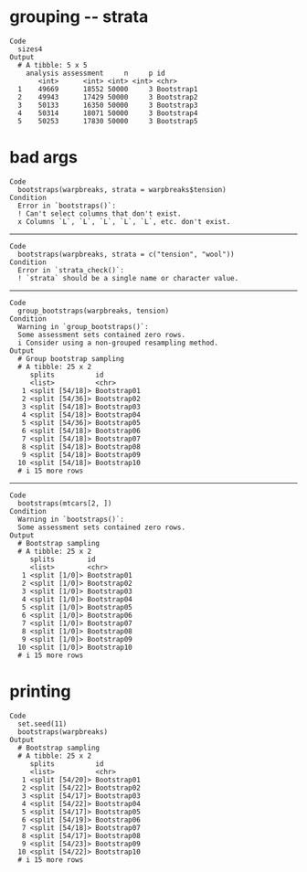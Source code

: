 # grouping -- strata

    Code
      sizes4
    Output
      # A tibble: 5 x 5
        analysis assessment     n     p id        
           <int>      <int> <int> <int> <chr>     
      1    49669      18552 50000     3 Bootstrap1
      2    49943      17429 50000     3 Bootstrap2
      3    50133      16350 50000     3 Bootstrap3
      4    50314      18071 50000     3 Bootstrap4
      5    50253      17830 50000     3 Bootstrap5

# bad args

    Code
      bootstraps(warpbreaks, strata = warpbreaks$tension)
    Condition
      Error in `bootstraps()`:
      ! Can't select columns that don't exist.
      x Columns `L`, `L`, `L`, `L`, `L`, etc. don't exist.

---

    Code
      bootstraps(warpbreaks, strata = c("tension", "wool"))
    Condition
      Error in `strata_check()`:
      ! `strata` should be a single name or character value.

---

    Code
      group_bootstraps(warpbreaks, tension)
    Condition
      Warning in `group_bootstraps()`:
      Some assessment sets contained zero rows.
      i Consider using a non-grouped resampling method.
    Output
      # Group bootstrap sampling 
      # A tibble: 25 x 2
         splits          id         
         <list>          <chr>      
       1 <split [54/18]> Bootstrap01
       2 <split [54/36]> Bootstrap02
       3 <split [54/18]> Bootstrap03
       4 <split [54/18]> Bootstrap04
       5 <split [54/36]> Bootstrap05
       6 <split [54/18]> Bootstrap06
       7 <split [54/18]> Bootstrap07
       8 <split [54/18]> Bootstrap08
       9 <split [54/18]> Bootstrap09
      10 <split [54/18]> Bootstrap10
      # i 15 more rows

---

    Code
      bootstraps(mtcars[2, ])
    Condition
      Warning in `bootstraps()`:
      Some assessment sets contained zero rows.
    Output
      # Bootstrap sampling 
      # A tibble: 25 x 2
         splits        id         
         <list>        <chr>      
       1 <split [1/0]> Bootstrap01
       2 <split [1/0]> Bootstrap02
       3 <split [1/0]> Bootstrap03
       4 <split [1/0]> Bootstrap04
       5 <split [1/0]> Bootstrap05
       6 <split [1/0]> Bootstrap06
       7 <split [1/0]> Bootstrap07
       8 <split [1/0]> Bootstrap08
       9 <split [1/0]> Bootstrap09
      10 <split [1/0]> Bootstrap10
      # i 15 more rows

# printing

    Code
      set.seed(11)
      bootstraps(warpbreaks)
    Output
      # Bootstrap sampling 
      # A tibble: 25 x 2
         splits          id         
         <list>          <chr>      
       1 <split [54/20]> Bootstrap01
       2 <split [54/22]> Bootstrap02
       3 <split [54/17]> Bootstrap03
       4 <split [54/22]> Bootstrap04
       5 <split [54/17]> Bootstrap05
       6 <split [54/19]> Bootstrap06
       7 <split [54/18]> Bootstrap07
       8 <split [54/17]> Bootstrap08
       9 <split [54/23]> Bootstrap09
      10 <split [54/22]> Bootstrap10
      # i 15 more rows

